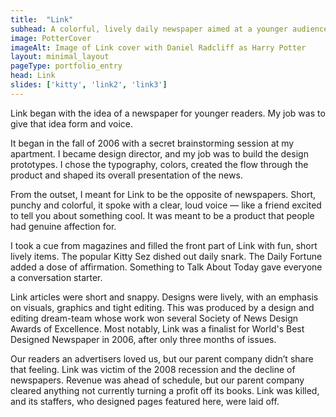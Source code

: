 ```yaml
---
title:  "Link"
subhead: A colorful, lively daily newspaper aimed at a younger audience
image: PotterCover
imageAlt: Image of Link cover with Daniel Radcliff as Harry Potter
layout: minimal_layout
pageType: portfolio_entry
head: Link
slides: ['kitty', 'link2', 'link3']
---
```


Link began with the idea of a newspaper for younger readers. My job was to give that idea form and voice.

It began in the fall of 2006 with a secret brainstorming session at my apartment. I became design director, and my job was to build the design prototypes. I chose the typography, colors, created the flow through the product and shaped its overall presentation of the news.

From the outset, I meant for Link to be the opposite of newspapers. Short, punchy and colorful, it spoke with a clear, loud voice — like a friend excited to tell you about something cool. It was meant to be a product that people had genuine affection for.

I took a cue from magazines and filled the front part of Link with fun, short lively items. The popular Kitty Sez dished out daily snark. The Daily Fortune added a dose of affirmation. Something to Talk About Today gave everyone a conversation starter.

Link articles were short and snappy. Designs were lively, with an emphasis on visuals, graphics and tight editing. This was produced by a design and editing dream-team whose work won several Society of News Design Awards of Excellence. Most notably, Link was a finalist for World's Best Designed Newspaper in 2006, after only three months of issues.

Our readers an advertisers loved us, but our parent company didn’t share that feeling. Link was victim of the 2008 recession and the decline of newspapers. Revenue was ahead of schedule, but our parent company cleared anything not currently turning a profit off its books. Link was killed, and its staffers, who designed pages featured here, were laid off.
